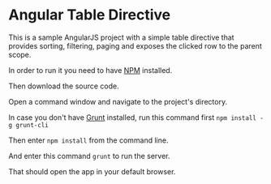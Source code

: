 # Angular Table Directive

This is a sample AngularJS project with a simple table directive that provides sorting, filtering, paging and exposes the clicked row to the parent scope.

In order to run it you need to have <a href='http://nodejs.org/download/'>NPM</a> installed.

Then download the source code.

Open a command window and navigate to the project's directory.

In case you don't have <a href='http://gruntjs.com/'>Grunt</a> installed, run this command first ```npm install -g grunt-cli```

Then enter ```npm install``` from the command line.

And enter this command ```grunt``` to run the server. 

That should open the app in your default browser.
